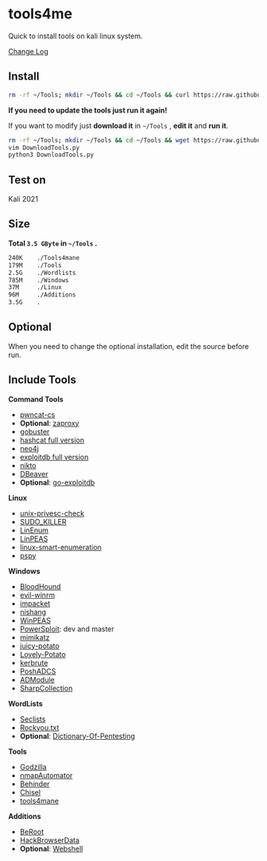 # tools4me

Quick to install tools on kali linux system.

[Change Log](https://github.com/manesec/tools4me/blob/main/CHANGE.md)

## Install

```bash
rm -rf ~/Tools; mkdir ~/Tools && cd ~/Tools && curl https://raw.githubusercontent.com/manesec/tools4me/main/DownloadTools.py | python3
```

**If you need to update the tools just run it again!**

If you want to modify just **download it** in `~/Tools` , **edit it** and **run it**.

```bash
rm -rf ~/Tools; mkdir ~/Tools && cd ~/Tools && wget https://raw.githubusercontent.com/manesec/tools4me/main/DownloadTools.py
vim DownloadTools.py
python3 DownloadTools.py
```

## Test on

Kali 2021

## Size

**Total `3.5 GByte` in `~/Tools` .**

```bash
240K    ./Tools4mane
179M    ./Tools
2.5G    ./Wordlists
785M    ./Windows
37M     ./Linux
96M     ./Additions
3.5G    .
```

## Optional

When you need to change the optional installation, edit the source before run. 

## Include Tools

**Command Tools**

+ [pwncat-cs](https://github.com/calebstewart/pwncat)
+ **Optional**: [zaproxy](https://github.com/zaproxy/zaproxy)
+ [gobuster](https://github.com/OJ/gobuster)
+ [hashcat full version](https://hashcat.net/hashcat/)
+ [neo4j](https://neo4j.com/)
+ [exploitdb full version](https://www.exploit-db.com/)
+ [nikto](https://github.com/sullo/nikto)
+ [DBeaver](https://dbeaver.io/download/)
+ **Optional**: [go-exploitdb](https://github.com/vulsio/go-exploitdb)

**Linux**

+ [unix-privesc-check](https://github.com/pentestmonkey/unix-privesc-check)
+ [SUDO_KILLER](https://github.com/TH3xACE/SUDO_KILLER)
+ [LinEnum](https://github.com/rebootuser/LinEnum)
+ [LinPEAS](https://github.com/carlospolop/PEASS-ng/tree/master/linPEAS)
+ [linux-smart-enumeration](https://github.com/diego-treitos/linux-smart-enumeration)
+ [pspy](https://github.com/DominicBreuker/pspy)

**Windows**

+ [BloodHound](https://github.com/BloodHoundAD/BloodHound)
+ [evil-winrm](https://github.com/Hackplayers/evil-winrm)
+ [impacket](https://github.com/SecureAuthCorp/impacket)
+ [nishang](https://github.com/samratashok/nishang)
+ [WinPEAS](https://github.com/carlospolop/PEASS-ng/tree/master/winPEAS)
+ [PowerSploit](https://github.com/PowerShellMafia/PowerSploit): dev and master
+ [mimikatz](https://github.com/gentilkiwi/mimikatz)
+ [juicy-potato](https://github.com/ohpe/juicy-potato)
+ [Lovely-Potato](https://github.com/TsukiCTF/Lovely-Potato)
+ [kerbrute](https://github.com/TarlogicSecurity/kerbrute)
+ [PoshADCS](https://github.com/cfalta/PoshADCS)
+ [ADModule](https://github.com/samratashok/ADModule)
+ [SharpCollection](https://github.com/Flangvik/SharpCollection)

**WordLists**

+ [Seclists](https://github.com/danielmiessler/SecLists)
+ [Rockyou.txt](https://github.com/brannondorsey/naive-hashcat/releases/download/data/rockyou.txt)
+ **Optional**: [Dictionary-Of-Pentesting](https://github.com/insightglacier/Dictionary-Of-Pentesting)

**Tools**

+ [Godzilla](https://github.com/BeichenDream/Godzilla)
+ [nmapAutomator](https://github.com/21y4d/nmapAutomator)
+ [Behinder](https://github.com/rebeyond/Behinder)
+ [Chisel](https://github.com/jpillora/chisel)
+ [tools4mane](https://github.com/manesec/tools4mane)

**Additions**

+ [BeRoot](https://github.com/AlessandroZ/BeRoot)
+ [HackBrowserData](https://github.com/moonD4rk/HackBrowserData)
+ **Optional**: [Webshell](https://github.com/tennc/webshell)